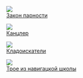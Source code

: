 ![](/books/adv_history/Нина%20Матвеевна%20Соротокина/Закон%20парности.jpg)  
[Закон парности](/books/adv_history/Нина%20Матвеевна%20Соротокина/Закон%20парности)

![](/books/adv_history/Нина%20Матвеевна%20Соротокина/Канцлер.jpg)  
[Канцлер](/books/adv_history/Нина%20Матвеевна%20Соротокина/Канцлер)

![](/books/adv_history/Нина%20Матвеевна%20Соротокина/Кладоискатели.jpg)  
[Кладоискатели](/books/adv_history/Нина%20Матвеевна%20Соротокина/Кладоискатели)

![](/books/adv_history/Нина%20Матвеевна%20Соротокина/Трое%20из%20навигацкой%20школы.jpg)  
[Трое из навигацкой школы](/books/adv_history/Нина%20Матвеевна%20Соротокина/Трое%20из%20навигацкой%20школы)
